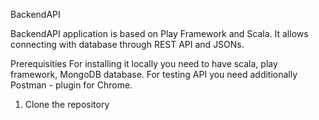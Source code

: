 BackendAPI

BackendAPI application is based on Play Framework and Scala. It allows connecting with database through REST API and JSONs.

Prerequisities
For installing it locally you need to have scala, play framework, MongoDB database.
For testing API you need additionally Postman - plugin for Chrome.

1. Clone the repository